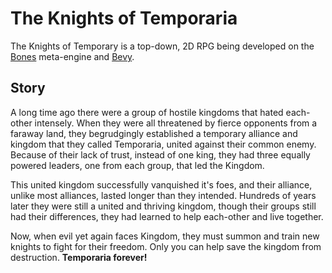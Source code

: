 # The Knights of Temporaria

The Knights of Temporary is a top-down, 2D RPG being developed on the [Bones] meta-engine and [Bevy].

[bevy]: https://bevyengine.org
[bones]: https://github.com/fishfolk/bones

## Story

A long time ago there were a group of hostile kingdoms that hated each-other intensely. When they were all threatened by fierce opponents from a faraway land, they begrudgingly established a temporary alliance and kingdom that they called Temporaria, united against their common enemy. Because of their lack of trust, instead of one king, they had three equally powered leaders, one from each group, that led the Kingdom.

This united kingdom successfully vanquished it's foes, and their alliance, unlike most alliances, lasted longer than they intended. Hundreds of years later they were still a united and thriving kingdom, though their groups still had their differences, they had learned to help each-other and live together.

Now, when evil yet again faces Kingdom, they must summon and train new knights to fight for their freedom. Only you can help save the kingdom from destruction. **Temporaria forever!**
